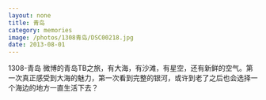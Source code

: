 ```yaml
---
layout: none
title: 青岛
category: memories
image: /photos/1308青岛/DSC00218.jpg
date: 2013-08-01
---
```

1308-青岛 微博的青岛TB之旅，有大海，有沙滩，有星空，还有新鲜的空气。第一次真正感受到大海的魅力，第一次看到完整的银河，或许到老了之后也会选择一个海边的地方一直生活下去？